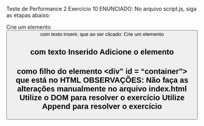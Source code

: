 Teste de Performance 2
Exercício 10
ENUNCIADO:
No arquivo script.js, siga as etapas abaixo:

Crie um elemento <button> com texto inserir, que ao ser clicado:
Crie um elemento <h2> com texto Inserido
Adicione o elemento <h2>como filho do elemento <div” id = “container”> que está no HTML
OBSERVAÇÕES:
Não faça as alterações manualmente no arquivo index.html
Utilize o DOM para resolver o exercício
Utilize Append para resolver o exercício